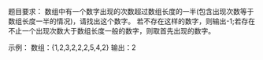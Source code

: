 题目要求：
数组中有一个数字出现的次数超过数组长度的一半(包含出现次数等于数组长度一半的情况)，请找出这个数字。
若不存在这样的数字，则输出-1;若存在不止一个出现次数大于数组长度一般的数字，则取首先出现的数字。

示例：
数组：{1,2,3,2,2,2,5,4,2}
输出：2